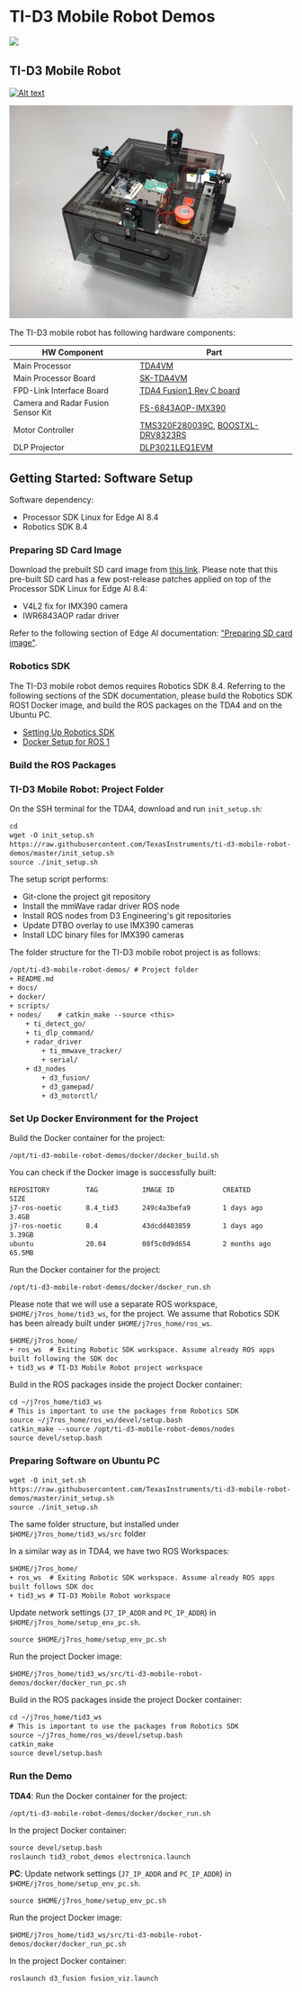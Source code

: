 TI-D3 Mobile Robot Demos
========================


<p align="left">
  <img src="docs/camera_radar_fusion_rviz.gif" />
</p>



<!-- ======================================================================= -->
## TI-D3 Mobile Robot

[![Alt text](https://img.youtube.com/vi/rrhvhDdtyF8/0.jpg)](https://www.youtube.com/watch?v=rrhvhDdtyF8)


<p align="left">
  <img src="docs/ti_d3_mobile_robot_2022-10-11.jpg" alt="drawing" style="width:512px;"/>
</p>

The TI-D3 mobile robot has following hardware components:

| HW Component                       | Part                                                                                                                        |
| ---------------------------------- | --------------------------------------------------------------------------------------------------------------------------- |
| Main Processor                     | [TDA4VM](https://www.ti.com/product/TDA4VM)                                                                                 |
| Main Processor Board               | [SK-TDA4VM](https://www.ti.com/tool/SK-TDA4VM)                                                                              |
| FPD-Link Interface Board           | [TDA4 Fusion1 Rev C board](https://svtronics.com/portfolio/evm577pfusion-v1-0-fusion/)                                      |
| Camera and Radar Fusion Sensor Kit | [FS-6843AOP-IMX390](https://www.d3engineering.com/product/designcore-fs-6843aop-imx390-fusion-sensor/)                      |
| Motor Controller                   | [TMS320F280039C](https://www.ti.com/product/TMS320F280039C), [BOOSTXL-DRV8323RS](https://www.ti.com/tool/BOOSTXL-DRV8323RS) |
| DLP Projector                      | [DLP3021LEQ1EVM](https://www.ti.com/tool/DLP3021LEQ1EVM)                                                                    |


<!-- ======================================================================= -->
## Getting Started: Software Setup

Software dependency:
- Processor SDK Linux for Edge AI 8.4
- Robotics SDK 8.4
### Preparing SD Card Image
Download the prebuilt SD card image from [this link](https://software-dl.ti.com/jacinto7/esd/robotics-sdk/data/ti-processor-sdk-linux-sk-tda4vm-etcher-image-8.4-tid3.zip). Please note that this pre-built SD card has a few post-release patches applied on top of the Processor SDK Linux for Edge AI 8.4:
- V4L2 fix for IMX390 camera
- IWR6843AOP radar driver

Refer to the following section of Edge AI documentation: ["Preparing SD card image"](https://software-dl.ti.com/jacinto7/esd/processor-sdk-linux-sk-tda4vm/latest/exports/docs/getting_started.html#preparing-sd-card-image).

### Robotics SDK
The TI-D3 mobile robot demos requires Robotics SDK 8.4. Referring to the following sections of the SDK documentation, please build the Robotics SDK ROS1 Docker image, and build the ROS packages on the TDA4 and on the Ubuntu PC.
- [Setting Up Robotics SDK](https://software-dl.ti.com/jacinto7/esd/robotics-sdk/08_04_00/docs/source/docker/README.html#setting-up-robotics-sdk)
- [Docker Setup for ROS 1](https://software-dl.ti.com/jacinto7/esd/robotics-sdk/08_04_00/docs/source/docker/setting_docker_ros1.html#docker-setup-for-ros-1)

### Build the ROS Packages
### TI-D3 Mobile Robot: Project Folder

On the SSH terminal for the TDA4, download and run `init_setup.sh`:

```
cd
wget -O init_setup.sh https://raw.githubusercontent.com/TexasInstruments/ti-d3-mobile-robot-demos/master/init_setup.sh
source ./init_setup.sh
```
The setup script performs:
- Git-clone the project git repository
- Install the mmWave radar driver ROS node
- Install ROS nodes from D3 Engineering's  git repositories
- Update DTBO overlay to use IMX390 cameras
- Install LDC binary files for IMX390 cameras

The folder structure for the TI-D3 mobile robot project is as follows:
```
/opt/ti-d3-mobile-robot-demos/ # Project folder
+ README.md
+ docs/
+ docker/
+ scripts/
+ nodes/    # catkin_make --source <this>
	+ ti_detect_go/
	+ ti_dlp_command/
	+ radar_driver
		+ ti_mmwave_tracker/
		+ serial/
	+ d3_nodes
		+ d3_fusion/
		+ d3_gamepad/
		+ d3_motorctl/
```

### Set Up Docker Environment for the Project
Build the Docker container for the project:
```
/opt/ti-d3-mobile-robot-demos/docker/docker_build.sh
```

You can check if the Docker image is successfully built:

```root@tda4vm-sk:/opt# docker images
REPOSITORY         TAG           IMAGE ID            CREATED            SIZE
j7-ros-noetic      8.4_tid3      249c4a3befa9        1 days ago         3.4GB
j7-ros-noetic      8.4           43dcdd403859        1 days ago         3.39GB
ubuntu             20.04         08f5c0d9d654        2 months ago       65.5MB
```

Run the Docker container for the project:
```
/opt/ti-d3-mobile-robot-demos/docker/docker_run.sh
```

Please note that we will use a separate ROS workspace, `$HOME/j7ros_home/tid3_ws`, for the project. We assume that Robotics SDK has been already built under `$HOME/j7ros_home/ros_ws`.
```
$HOME/j7ros_home/
+ ros_ws  # Exiting Robotic SDK workspace. Assume already ROS apps built following the SDK doc
+ tid3_ws # TI-D3 Mobile Robot project workspace
```

Build in the ROS packages inside the project Docker container:
```
cd ~/j7ros_home/tid3_ws
# This is important to use the packages from Robotics SDK
source ~/j7ros_home/ros_ws/devel/setup.bash
catkin_make --source /opt/ti-d3-mobile-robot-demos/nodes
source devel/setup.bash
```

<!-- ====================================================================== -->
### Preparing Software on Ubuntu PC

```
wget -O init_set.sh https://raw.githubusercontent.com/TexasInstruments/ti-d3-mobile-robot-demos/master/init_setup.sh
source ./init_setup.sh
```

The same folder structure, but installed under `$HOME/j7ros_home/tid3_ws/src` folder

In a similar way as in TDA4, we have two ROS Workspaces:
```
$HOME/j7ros_home/
+ ros_ws  # Exiting Robotic SDK workspace. Assume already ROS apps built follows SDK doc
+ tid3_ws # TI-D3 Mobile Robot workspace
```

Update network settings (`J7_IP_ADDR` and `PC_IP_ADDR`) in `$HOME/j7ros_home/setup_env_pc.sh`.
```
source $HOME/j7ros_home/setup_env_pc.sh
```

Run the project Docker image:
```
$HOME/j7ros_home/tid3_ws/src/ti-d3-mobile-robot-demos/docker/docker_run_pc.sh
```

Build in the ROS packages inside the project Docker container:
```
cd ~/j7ros_home/tid3_ws
# This is important to use the packages from Robotics SDK
source ~/j7ros_home/ros_ws/devel/setup.bash
catkin_make
source devel/setup.bash
```

<!-- ====================================================================== -->
### Run the Demo

**TDA4**:
Run the Docker container for the project:
```
/opt/ti-d3-mobile-robot-demos/docker/docker_run.sh
```

In the project Docker container:
```
source devel/setup.bash
roslaunch tid3_robot_demos electronica.launch
```

**PC**:
Update network settings (`J7_IP_ADDR` and `PC_IP_ADDR`) in `$HOME/j7ros_home/setup_env_pc.sh`.
```
source $HOME/j7ros_home/setup_env_pc.sh
```

Run the project Docker image:
```
$HOME/j7ros_home/tid3_ws/src/ti-d3-mobile-robot-demos/docker/docker_run_pc.sh
```

In the project Docker container:
```
roslaunch d3_fusion fusion_viz.launch
```

